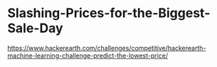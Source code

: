 # Slashing-Prices-for-the-Biggest-Sale-Day
https://www.hackerearth.com/challenges/competitive/hackerearth-machine-learning-challenge-predict-the-lowest-price/
